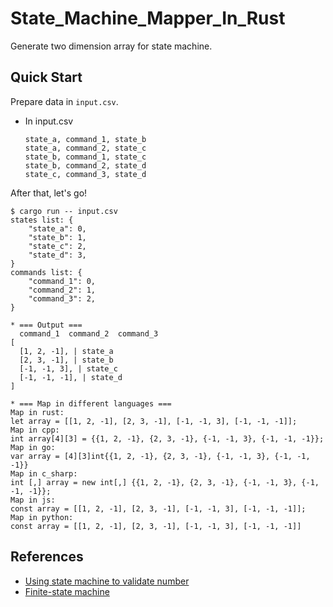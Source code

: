 # State_Machine_Mapper_In_Rust

Generate two dimension array for state machine.

## Quick Start

Prepare data in `input.csv`.

* In input.csv

  ```csv
  state_a, command_1, state_b
  state_a, command_2, state_c
  state_b, command_1, state_c
  state_b, command_2, state_d
  state_c, command_3, state_d
  ```

After that, let's go!

```console
$ cargo run -- input.csv
states list: {
    "state_a": 0,
    "state_b": 1,
    "state_c": 2,
    "state_d": 3,
}
commands list: {
    "command_1": 0,
    "command_2": 1,
    "command_3": 2,
}

* === Output ===
  command_1  command_2  command_3
[
  [1, 2, -1], | state_a
  [2, 3, -1], | state_b
  [-1, -1, 3], | state_c
  [-1, -1, -1], | state_d
]

* === Map in different languages ===
Map in rust:
let array = [[1, 2, -1], [2, 3, -1], [-1, -1, 3], [-1, -1, -1]];
Map in cpp:
int array[4][3] = {{1, 2, -1}, {2, 3, -1}, {-1, -1, 3}, {-1, -1, -1}};
Map in go:
var array = [4][3]int{{1, 2, -1}, {2, 3, -1}, {-1, -1, 3}, {-1, -1, -1}}
Map in c_sharp:
int [,] array = new int[,] {{1, 2, -1}, {2, 3, -1}, {-1, -1, 3}, {-1, -1, -1}};
Map in js:
const array = [[1, 2, -1], [2, 3, -1], [-1, -1, 3], [-1, -1, -1]];
Map in python:
const array = [[1, 2, -1], [2, 3, -1], [-1, -1, 3], [-1, -1, -1]]
```

## References

* [Using state machine to validate number](https://blog.csdn.net/kenden23/article/details/18696083)
* [Finite-state machine](https://zh.wikipedia.org/zh-tw/%E6%9C%89%E9%99%90%E7%8A%B6%E6%80%81%E6%9C%BA)
